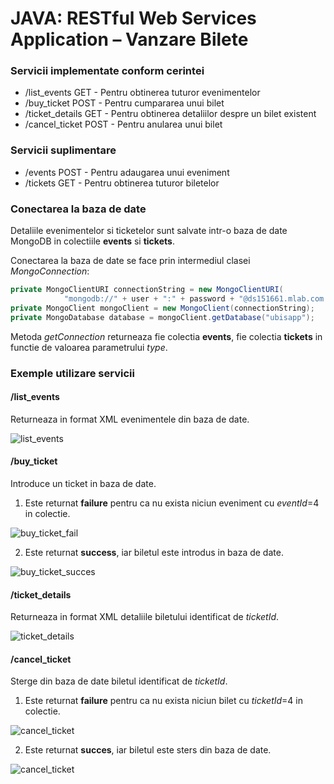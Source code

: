 # JAVA: RESTful Web Services Application – Vanzare Bilete

### Servicii implementate conform cerintei

 * /list_events GET - Pentru obtinerea tuturor evenimentelor
 * /buy_ticket POST - Pentru cumpararea unui bilet
 * /ticket_details GET - Pentru obtinerea detaliilor despre un bilet existent
 * /cancel_ticket POST - Pentru anularea unui bilet

### Servicii suplimentare

* /events POST - Pentru adaugarea unui eveniment
* /tickets GET - Pentru obtinerea tuturor biletelor

### Conectarea la baza de date

Detaliile evenimentelor si ticketelor sunt salvate intr-o baza de date MongoDB in colectiile **events** si **tickets**.

Conectarea la baza de date se face prin intermediul clasei *MongoConnection*:
```java
private MongoClientURI connectionString = new MongoClientURI(
			"mongodb://" + user + ":" + password + "@ds151661.mlab.com:51661/ubisapp");
private MongoClient mongoClient = new MongoClient(connectionString);
private MongoDatabase database = mongoClient.getDatabase("ubisapp");
```

Metoda *getConnection* returneaza fie colectia **events**, fie colectia **tickets** in functie de valoarea parametrului *type*.

### Exemple utilizare servicii

#### /list_events

Returneaza in format XML evenimentele din baza de date.

![list_events](https://cloud.githubusercontent.com/assets/16063287/26532514/3988d31e-440b-11e7-9dd7-4e562b9dc393.PNG)

#### /buy_ticket

Introduce un ticket in baza de date.

1) Este returnat **failure** pentru ca nu exista niciun eveniment cu *eventId*=4 in colectie.

![buy_ticket_fail](https://cloud.githubusercontent.com/assets/16063287/26532512/39878b94-440b-11e7-9644-058a1b442bac.PNG)


2) Este returnat **success**, iar biletul este introdus in baza de date.

![buy_ticket_succes](https://cloud.githubusercontent.com/assets/16063287/26532517/39cf2fda-440b-11e7-9314-f639317d6c76.PNG)


#### /ticket_details

Returneaza in format XML detaliile biletului identificat de *ticketId*.

![ticket_details](https://cloud.githubusercontent.com/assets/16063287/26532513/3987fcdc-440b-11e7-8926-44a1000befd3.PNG)


#### /cancel_ticket

Sterge din baza de date biletul identificat de *ticketId*.

1) Este returnat **failure** pentru ca nu exista niciun bilet cu *ticketId*=4 in colectie.

![cancel_ticket](https://cloud.githubusercontent.com/assets/16063287/26532515/39a3e73a-440b-11e7-9ff6-5597c7df462f.PNG)


2) Este returnat **succes**, iar biletul este sters din baza de date.

![cancel_ticket](https://cloud.githubusercontent.com/assets/16063287/26532516/39a69638-440b-11e7-8c94-122f12d83324.PNG)


